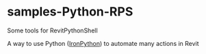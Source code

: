 # samples-Python-RPS
Some tools for RevitPythonShell

A way to use Python ([IronPython](https://github.com/IronLanguages/main)) to automate many actions in Revit